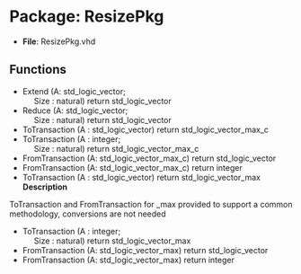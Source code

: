 # Package: ResizePkg

- **File**: ResizePkg.vhd
## Functions
- Extend <font id="function_arguments">(A: std_logic_vector;<br><span style="padding-left:20px"> Size : natural) </font> <font id="function_return">return std_logic_vector </font>
- Reduce <font id="function_arguments">(A: std_logic_vector;<br><span style="padding-left:20px"> Size : natural) </font> <font id="function_return">return std_logic_vector </font>
- ToTransaction <font id="function_arguments">(A : std_logic_vector) </font> <font id="function_return">return std_logic_vector_max_c </font>
- ToTransaction <font id="function_arguments">(A : integer;<br><span style="padding-left:20px"> Size : natural) </font> <font id="function_return">return std_logic_vector_max_c </font>
- FromTransaction <font id="function_arguments">(A: std_logic_vector_max_c) </font> <font id="function_return">return std_logic_vector </font>
- FromTransaction <font id="function_arguments">(A: std_logic_vector_max_c) </font> <font id="function_return">return integer </font>
- ToTransaction <font id="function_arguments">(A : std_logic_vector) </font> <font id="function_return">return std_logic_vector_max </font>
</br>**Description**

 ToTransaction and FromTransaction for _max provided to support a 
 common methodology, conversions are not needed

- ToTransaction <font id="function_arguments">(A : integer;<br><span style="padding-left:20px"> Size : natural) </font> <font id="function_return">return std_logic_vector_max </font>
- FromTransaction <font id="function_arguments">(A: std_logic_vector_max) </font> <font id="function_return">return std_logic_vector </font>
- FromTransaction <font id="function_arguments">(A: std_logic_vector_max) </font> <font id="function_return">return integer </font>
